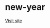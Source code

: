 # new-year
[Visit site]([url](https://hassan2050g.github.io/new-year/)https://hassan2050g.github.io/new-year/)
